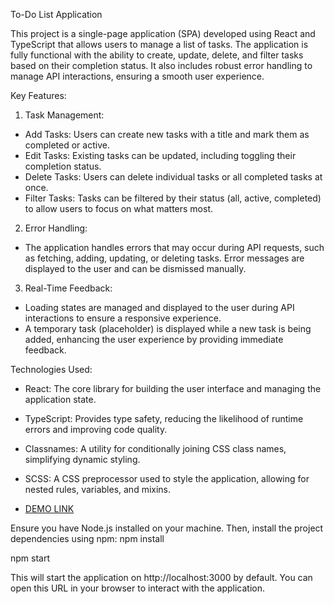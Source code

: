 To-Do List Application

This project is a single-page application (SPA) developed using React and TypeScript that allows users to manage a list of tasks. The application is fully functional with the ability to create, update, delete, and filter tasks based on their completion status. It also includes robust error handling to manage API interactions, ensuring a smooth user experience.

Key Features:

1. Task Management:

- Add Tasks: Users can create new tasks with a title and mark them as completed or active.
- Edit Tasks: Existing tasks can be updated, including toggling their completion status.
- Delete Tasks: Users can delete individual tasks or all completed tasks at once.
- Filter Tasks: Tasks can be filtered by their status (all, active, completed) to allow users to focus on what matters most.

2. Error Handling:

- The application handles errors that may occur during API requests, such as fetching, adding, updating, or deleting tasks. Error messages are displayed to the user and can be dismissed manually.

3. Real-Time Feedback:

- Loading states are managed and displayed to the user during API interactions to ensure a responsive experience.
- A temporary task (placeholder) is displayed while a new task is being added, enhancing the user experience by providing immediate feedback.

Technologies Used:

- React: The core library for building the user interface and managing the application state.
- TypeScript: Provides type safety, reducing the likelihood of runtime errors and improving code quality.
- Classnames: A utility for conditionally joining CSS class names, simplifying dynamic styling.
- SCSS: A CSS preprocessor used to style the application, allowing for nested rules, variables, and mixins.


- [DEMO LINK](https://humenvasya.github.io/app-todo/)

Ensure you have Node.js installed on your machine. Then, install the project dependencies using npm: npm install

npm start

This will start the application on http://localhost:3000 by default. You can open this URL in your browser to interact with the application.
